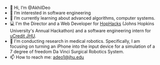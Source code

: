 - 👋 Hi, I’m @AkhilDeo
- 👀 I’m interested in software engineering
- 🌱 I’m currently learning about advanced algorithms, computer systems.
- 💻 I'm the Director and a Web Developer for [HopHacks](https://hophacks.com/) (Johns Hopkins University's Annual Hackathon) and a software engineering intern for [uCredit JHU](https://ucredit.me/). 
- 🔬 I'm conducting research in medical robotics. Specifically, I am focusing on turning an iPhone into the input device for a simulation of a 7 degree of freedom Da Vinci Surgical Robotics System.
- 📫 How to reach me: adeo1@jhu.edu

<!---
AkhilDeo/AkhilDeo is a ✨ special ✨ repository because its `README.md` (this file) appears on your GitHub profile.
You can click the Preview link to take a look at your changes.
--->
